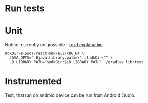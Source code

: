 # Run tests

# Unit

Notice: currently not possible - [read explanation](lib/src/test/java/com/anwar1909/bgloc/react/ConfigMapperTest.java)

```
ndkDir=$(pwd)/react-ndk/all/x86_64 \
  JAVA_OPTS="-Djava.library.path=\".:$ndkDir\"" \
  LD_LIBRARY_PATH="$ndkDir:$LD_LIBRARY_PATH" ./gradlew lib:test
```

# Instrumented

Test, that run on android device can be run from Android Studio.
